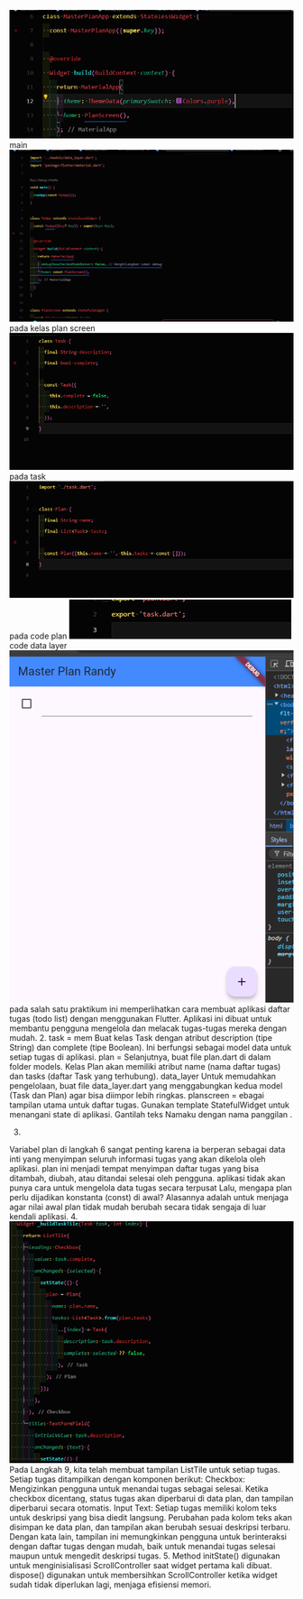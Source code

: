 ![alt text](image.png)
main
![alt text](image-1.png)
pada kelas plan screen
![alt text](image-2.png)
pada task
![alt text](image-3.png)
pada code plan
![alt text](image-4.png)
code data layer
![alt text](image-5.png)
pada salah satu praktikum ini memperlihatkan cara membuat aplikasi daftar tugas (todo list) dengan menggunakan Flutter. Aplikasi ini dibuat untuk membantu pengguna mengelola dan melacak tugas-tugas mereka dengan mudah.
2. 
task = mem Buat kelas Task dengan atribut description (tipe String) dan complete (tipe Boolean). Ini berfungsi sebagai model data untuk setiap tugas di aplikasi.
plan = Selanjutnya, buat file plan.dart di dalam folder models. Kelas Plan akan memiliki atribut name (nama daftar tugas) dan tasks (daftar Task yang terhubung).
data_layer Untuk memudahkan pengelolaan, buat file data_layer.dart yang menggabungkan kedua model (Task dan Plan) agar bisa diimpor lebih ringkas.
planscreen = ebagai tampilan utama untuk daftar tugas. Gunakan template StatefulWidget untuk menangani state di aplikasi. Gantilah teks Namaku dengan nama panggilan .

3.
Variabel plan di langkah 6 sangat penting karena ia berperan sebagai data inti yang menyimpan seluruh informasi tugas yang akan dikelola oleh aplikasi. plan ini menjadi tempat menyimpan daftar tugas yang bisa ditambah, diubah, atau ditandai selesai oleh pengguna.
aplikasi tidak akan punya cara untuk mengelola data tugas secara terpusat
Lalu, mengapa plan perlu dijadikan konstanta (const) di awal? Alasannya adalah untuk menjaga agar nilai awal plan tidak mudah berubah secara tidak sengaja di luar kendali aplikasi.
4.
![alt text](image-6.png)
Pada Langkah 9, kita telah membuat tampilan ListTile untuk setiap tugas.
Setiap tugas ditampilkan dengan komponen berikut:
Checkbox: Mengizinkan pengguna untuk menandai tugas sebagai selesai. Ketika checkbox dicentang, status tugas akan diperbarui di data plan, dan tampilan diperbarui secara otomatis.
Input Text: Setiap tugas memiliki kolom teks untuk deskripsi yang bisa diedit langsung. Perubahan pada kolom teks akan disimpan ke data plan, dan tampilan akan berubah sesuai deskripsi terbaru.
Dengan kata lain, tampilan ini memungkinkan pengguna untuk berinteraksi dengan daftar tugas dengan mudah, baik untuk menandai tugas selesai maupun untuk mengedit deskripsi tugas.
5.
Method initState() digunakan untuk menginisialisasi ScrollController saat widget pertama kali dibuat. dispose() digunakan untuk membersihkan ScrollController ketika widget sudah tidak diperlukan lagi, menjaga efisiensi memori.
